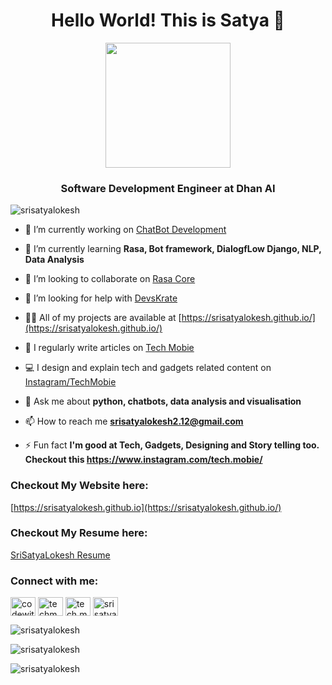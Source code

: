 <h1 align="center">Hello World! This is Satya 👋</h1>
<p align="center">
  <img src="https://camo.githubusercontent.com/9afefcbff89a66b497e623146404d0e0d51fd46d9cd4039f8580a339a2ad9cbc/68747470733a2f2f6d69726f2e6d656469756d2e636f6d2f6d61782f323830302f312a4255376630324c655165454c7a747178613865436d772e676966" height="200"/>
</p>
<h3 align="center">Software Development Engineer at Dhan AI</h3>

<p align="left"> <img src="https://komarev.com/ghpvc/?username=srisatyalokesh&label=Profile%20views&color=0e75b6&style=flat" alt="srisatyalokesh" /> </p>

- 🔭 I’m currently working on [ChatBot Development](https://dhan.ai)

- 🌱 I’m currently learning **Rasa, Bot framework, DialogfLow Django, NLP, Data Analysis**

- 👯 I’m looking to collaborate on [Rasa Core](https://github.com/RasaHQ/rasa)

- 🤝 I’m looking for help with [DevsKrate](https://github.com/devskrate/)

- 👨‍💻 All of my projects are available at [https://srisatyalokesh.github.io/](https://srisatyalokesh.github.io/)

- 📝 I regularly write articles on [Tech Mobie](https://mobie.tech/)

- 💻 I design and explain tech and gadgets related content on [Instagram/TechMobie](https://www.instagram.com/tech.mobie/)

- 💬 Ask me about **python, chatbots, data analysis and visualisation**

- 📫 How to reach me **srisatyalokesh2.12@gmail.com**

- ⚡ Fun fact **I'm good at Tech, Gadgets, Designing and Story telling too. Checkout this https://www.instagram.com/tech.mobie/**

### Checkout My Website here:
[https://srisatyalokesh.github.io](https://srisatyalokesh.github.io/)
### Checkout My Resume here:
[SriSatyaLokesh Resume](https://srisatyalokesh.github.io/assets/resume/SriSatyaLokesh-Resume.pdf)
<h3 align="left">Connect with me:</h3>
<p align="left">
<a href="https://twitter.com/codewithsatya" target="blank"><img align="center" src="https://raw.githubusercontent.com/rahuldkjain/github-profile-readme-generator/master/src/images/icons/Social/twitter.svg" alt="codewithsatya" height="30" width="40" /></a>
<a href="https://fb.com/techmobie" target="blank"><img align="center" src="https://raw.githubusercontent.com/rahuldkjain/github-profile-readme-generator/master/src/images/icons/Social/facebook.svg" alt="techmobie" height="30" width="40" /></a>
<a href="https://instagram.com/tech.mobie" target="blank"><img align="center" src="https://raw.githubusercontent.com/rahuldkjain/github-profile-readme-generator/master/src/images/icons/Social/instagram.svg" alt="tech.mobie" height="30" width="40" /></a>
<a href="https://www.hackerrank.com/srisatyalokesh" target="blank"><img align="center" src="https://raw.githubusercontent.com/rahuldkjain/github-profile-readme-generator/master/src/images/icons/Social/hackerrank.svg" alt="srisatyalokesh" height="30" width="40" /></a>
</p>

<p><img align="left" src="https://github-readme-stats.vercel.app/api/top-langs?username=srisatyalokesh&show_icons=true&locale=en&layout=compact&theme=nightowl&hide_border=true" alt="srisatyalokesh" /></p>
<br/>
        
<p><img align="left" src="https://github-readme-stats.vercel.app/api?username=srisatyalokesh&show_icons=true&locale=en&theme=nightowl&hide_border=true" alt="srisatyalokesh" /></p>
<br/>
         
<p><img align="left" src="https://github-readme-streak-stats.herokuapp.com/?user=srisatyalokesh&theme=nightowl&hide_border=true" alt="srisatyalokesh" /></p>
